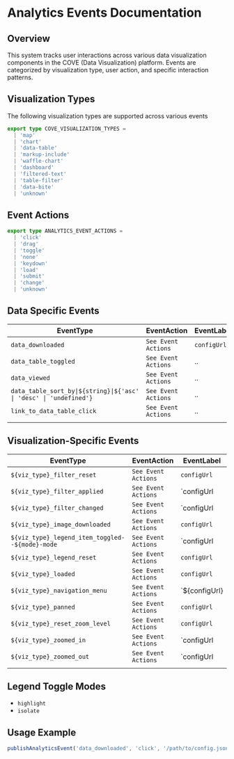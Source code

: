 # Analytics Events Documentation

## Overview

This system tracks user interactions across various data visualization components in the COVE (Data Visualization) platform. Events are categorized by visualization type, user action, and specific interaction patterns.

## Visualization Types
The following visualization types are supported across various events
```.ts
export type COVE_VISUALIZATION_TYPES =
  | 'map'
  | 'chart'
  | 'data-table'
  | 'markup-include'
  | 'waffle-chart'
  | 'dashboard'
  | 'filtered-text'
  | 'table-filter'
  | 'data-bite'
  | 'unknown'
```

## Event Actions
```.ts
export type ANALYTICS_EVENT_ACTIONS =
  | 'click'
  | 'drag'
  | 'toggle'
  | 'none'
  | 'keydown'
  | 'load'
  | 'submit'
  | 'change'
  | 'unknown'
```

## Data Specific Events

| EventType                                                          | EventAction         | EventLabel  |
| ------------------------------------------------------------------ | ------------------- | ----------- |
| `data_downloaded`                                                  | `See Event Actions` | `configUrl` |
| `data_table_toggled`                                               | `See Event Actions` | ..          |
| `data_viewed`                                                      | `See Event Actions` | ..          |
| `data_table_sort_by\|${string}\|${'asc' \| 'desc' \| 'undefined'}` | `See Event Actions` | ..          |
| `link_to_data_table_click`                                         | `See Event Actions` | ..          |
|                                                                    |                     |             |

## Visualization-Specific Events

| EventType                                       | EventAction         | EventLabel                                  |
| ----------------------------------------------- | ------------------- | ------------------------------------------- |
| `${viz_type}_filter_reset`                      | `See Event Actions` | `configUrl`                                 |
| `${viz_type}_filter_applied`                    | `See Event Actions` | `configUrl|filter_val_1,filter_val2`        |
| `${viz_type}_filter_changed`                    | `See Event Actions` | `configUrl|key_filterKey|value_filterValue` |
| `${viz_type}_image_downloaded`                  | `See Event Actions` | `configUrl`                                 |
| `${viz_type}_legend_item_toggled--${mode}-mode` | `See Event Actions` | `configUrl|legend-item-text`                |
| `${viz_type}_legend_reset`                      | `See Event Actions` | `configUrl`                                 |
| `${viz_type}_loaded`                            | `See Event Actions` | `configUrl`                                 |
| `${viz_type}_navigation_menu`                   | `See Event Actions` | `${configUrl}|${urlString}`                 |
| `${viz_type}_panned`                            | `See Event Actions` | `configUrl`                                 |
| `${viz_type}_reset_zoom_level`                  | `See Event Actions` | `configUrl`                                 |
| `${viz_type}_zoomed_in`                         | `See Event Actions` | `configUrl|zoom_level|zoom_location`        |
| `${viz_type}_zoomed_out`                        | `See Event Actions` | `configUrl|zoom_level|zoom_location`        |
|                                                 |                     |                                             |


## Legend Toggle Modes
- `highlight`
- `isolate`

## Usage Example

```typescript
publishAnalyticsEvent('data_downloaded', 'click', '/path/to/config.json')
```
